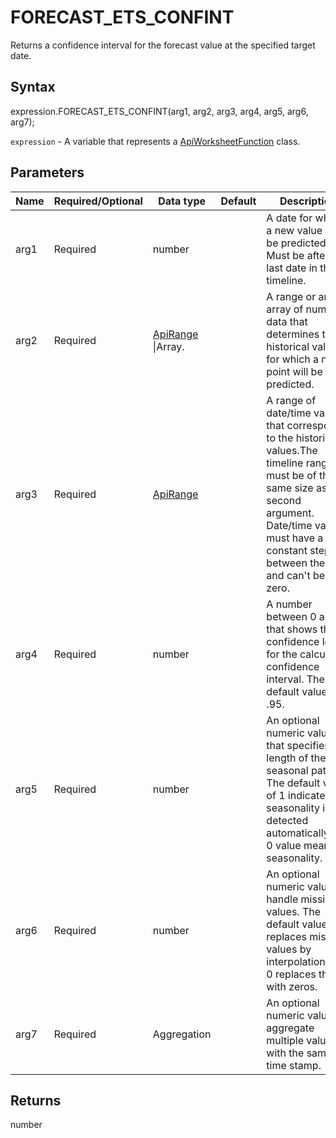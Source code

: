 # FORECAST_ETS_CONFINT

Returns a confidence interval for the forecast value at the specified target date.

## Syntax

expression.FORECAST_ETS_CONFINT(arg1, arg2, arg3, arg4, arg5, arg6, arg7);

`expression` - A variable that represents a [ApiWorksheetFunction](../ApiWorksheetFunction.md) class.

## Parameters

| **Name** | **Required/Optional** | **Data type** | **Default** | **Description** |
| ------------- | ------------- | ------------- | ------------- | ------------- |
| arg1 | Required | number |  | A date for which a new value will be predicted. Must be after the last date in the timeline. |
| arg2 | Required | [ApiRange](../../ApiRange/ApiRange.md) &#124;Array.<number> |  | A range or an array of numeric data that determines the historical values for which a new point will be predicted. |
| arg3 | Required | [ApiRange](../../ApiRange/ApiRange.md) |  | A range of date/time values that correspond to the historical values.The timeline range must be of the same size as the second argument. Date/time values must have a constant step between them and can't be zero. |
| arg4 | Required | number |  | A number between 0 and 1 that shows the confidence level for the calculated confidence interval. The default value is .95. |
| arg5 | Required | number |  | An optional numeric value that specifies the length of the seasonal pattern. The default value of 1 indicates seasonality is detected automatically.The 0 value means no seasonality. |
| arg6 | Required | number |  | An optional numeric value to handle missing values. The default value of 1 replaces missing values by interpolation, and 0 replaces them with zeros. |
| arg7 | Required | Aggregation |  | An optional numeric value to aggregate multiple values with the same time stamp. |

## Returns

number
